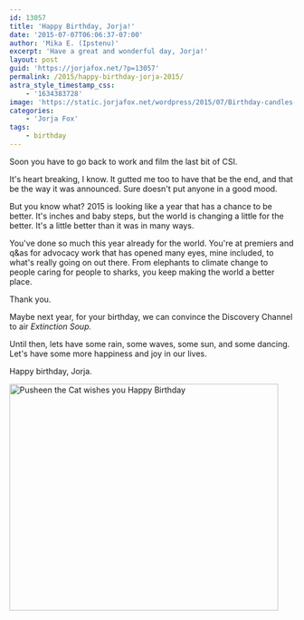 ```yaml
---
id: 13057
title: 'Happy Birthday, Jorja!'
date: '2015-07-07T06:06:37-07:00'
author: 'Mika E. (Ipstenu)'
excerpt: 'Have a great and wonderful day, Jorja!'
layout: post
guid: 'https://jorjafox.net/?p=13057'
permalink: /2015/happy-birthday-jorja-2015/
astra_style_timestamp_css:
    - '1634383728'
image: 'https://static.jorjafox.net/wordpress/2015/07/Birthday-candles-image.jpg'
categories:
    - 'Jorja Fox'
tags:
    - birthday
---
```


Soon you have to go back to work and film the last bit of CSI.

It's heart breaking, I know. It gutted me too to have that be the end, and that be the way it was announced. Sure doesn't put anyone in a good mood.

But you know what? 2015 is looking like a year that has a chance to be better. It's inches and baby steps, but the world is changing a little for the better. It's a little better than it was in many ways.

You've done so much this year already for the world. You're at premiers and q&as for advocacy work that has opened many eyes, mine included, to what's really going on out there. From elephants to climate change to people caring for people to sharks, you keep making the world a better place.

Thank you.

Maybe next year, for your birthday, we can convince the Discovery Channel to air <em>Extinction Soup.</em>

Until then, lets have some rain, some waves, some sun, and some dancing. Let's have some more happiness and joy in our lives.

Happy birthday, Jorja.

<img src="//jfo-static.net/wordpress/2015/07/tumblr_m4v57nP04b1qhy6c9o1_500.gif" alt="Pusheen the Cat wishes you Happy Birthday" width="475" height="400" class="aligncenter size-full wp-image-13060" />